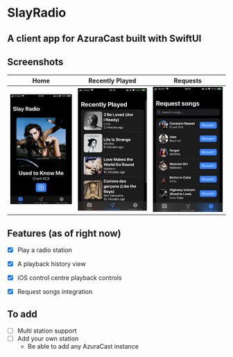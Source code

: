 # SlayRadio
## A client app for AzuraCast built with SwiftUI

## Screenshots

| Home  | Recently Played | Requests |
| ----  | --------------- | -------- |
|![Homescreen](./Screenshots/Home.PNG) | ![Recently Played Screen](./Screenshots/RecentlyPlayed.PNG) | ![Request Songs screen](./Screenshots/Requests.PNG)|

## Features (as of right now)
- [x] Play a radio station
- [x] A playback history view
- [x] iOS control centre playback controls
- [x] Request songs integration


## To add
- [ ] Multi station support
- [ ] Add your own station
    - Be able to add any AzuraCast instance
